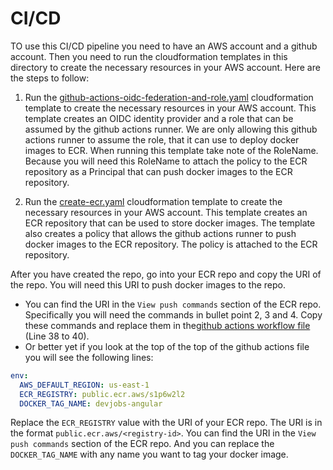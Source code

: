 # CI/CD

TO use this CI/CD pipeline you need to have an AWS account and a github account. Then you need to run the cloudformation templates in this directory to create the necessary resources in your AWS account. Here are the steps to follow:

1. Run the [github-actions-oidc-federation-and-role.yaml](./github-actions-oidc-federation-and-role.yaml) cloudformation template to create the necessary resources in your AWS account. This template creates an OIDC identity provider and a role that can be assumed by the github actions runner. We are only allowing this github actions runner to assume the role, that it can use to deploy docker images to ECR. When running this template take note of the RoleName. Because you will need this RoleName to attach the policy to the ECR repository as a Principal that can push docker images to the ECR repository.

2. Run the [create-ecr.yaml](./create-ecr.yaml) cloudformation template to create the necessary resources in your AWS account. This template creates an ECR repository that can be used to store docker images. The template also creates a policy that allows the github actions runner to push docker images to the ECR repository. The policy is attached to the ECR repository.

After you have created the repo, go into your ECR repo and copy the URI of the repo. You will need this URI to push docker images to the repo.

- You can find the URI in the `View push commands` section of the ECR repo. Specifically you will need the commands in bullet point 2, 3 and 4. Copy these commands and replace them in the[github actions workflow file](../../.github/workflows/push-to-ecr.yaml) (Line 38 to 40).
- Or better yet if you look at the top of the top of the github actions file you will see the following lines:

```yaml
env:
  AWS_DEFAULT_REGION: us-east-1
  ECR_REGISTRY: public.ecr.aws/s1p6w2l2
  DOCKER_TAG_NAME: devjobs-angular
```

Replace the `ECR_REGISTRY` value with the URI of your ECR repo. The URI is in the format `public.ecr.aws/<registry-id>`. You can find the URI in the `View push commands` section of the ECR repo. And you can replace the `DOCKER_TAG_NAME` with any name you want to tag your docker image.
